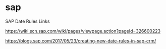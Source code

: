# sap

SAP Date Rules Links

https://wiki.scn.sap.com/wiki/pages/viewpage.action?pageId=326600223

https://blogs.sap.com/2017/05/23/creating-new-date-rules-in-sap-crm/



